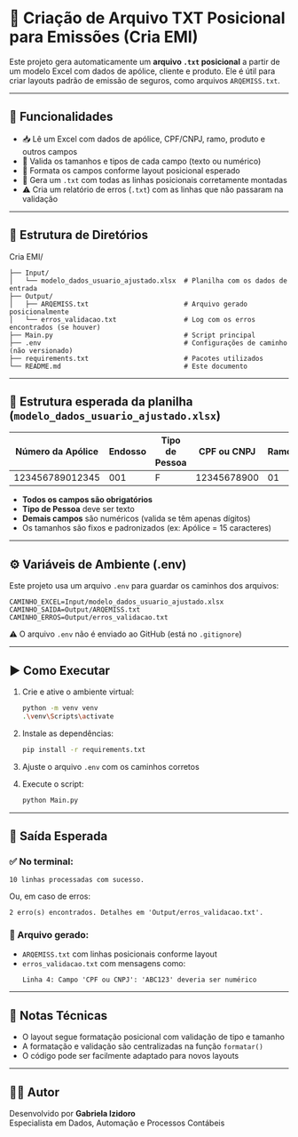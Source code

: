 
# 🧾 Criação de Arquivo TXT Posicional para Emissões (Cria EMI)

Este projeto gera automaticamente um **arquivo `.txt` posicional** a partir de um modelo Excel com dados de apólice, cliente e produto. Ele é útil para criar layouts padrão de emissão de seguros, como arquivos `ARQEMISS.txt`.

---

## 🚀 Funcionalidades

- 📥 Lê um Excel com dados de apólice, CPF/CNPJ, ramo, produto e outros campos
- 📏 Valida os tamanhos e tipos de cada campo (texto ou numérico)
- 🧠 Formata os campos conforme layout posicional esperado
- 🧾 Gera um `.txt` com todas as linhas posicionais corretamente montadas
- ⚠️ Cria um relatório de erros (`.txt`) com as linhas que não passaram na validação

---

## 📁 Estrutura de Diretórios

Cria EMI/

```
├── Input/
│   └── modelo_dados_usuario_ajustado.xlsx  # Planilha com os dados de entrada
├── Output/
│   ├── ARQEMISS.txt                        # Arquivo gerado posicionalmente
│   └── erros_validacao.txt                 # Log com os erros encontrados (se houver)
├── Main.py                                 # Script principal
├── .env                                    # Configurações de caminho (não versionado)
├── requirements.txt                        # Pacotes utilizados
└── README.md                               # Este documento
```

---

## 📑 Estrutura esperada da planilha (`modelo_dados_usuario_ajustado.xlsx`)

| Número da Apólice | Endosso | Tipo de Pessoa | CPF ou CNPJ | Ramo | Produto |
|-------------------|---------|----------------|-------------|------|---------|
| 123456789012345   | 001     | F              | 12345678900 | 01   | 0099    |

- **Todos os campos são obrigatórios**
- **Tipo de Pessoa** deve ser texto
- **Demais campos** são numéricos (valida se têm apenas dígitos)
- Os tamanhos são fixos e padronizados (ex: Apólice = 15 caracteres)

---

## ⚙️ Variáveis de Ambiente (.env)

Este projeto usa um arquivo `.env` para guardar os caminhos dos arquivos:

```
CAMINHO_EXCEL=Input/modelo_dados_usuario_ajustado.xlsx
CAMINHO_SAIDA=Output/ARQEMISS.txt
CAMINHO_ERROS=Output/erros_validacao.txt
```

⚠️ O arquivo `.env` não é enviado ao GitHub (está no `.gitignore`)

---

## ▶️ Como Executar

1. Crie e ative o ambiente virtual:
   ```bash
   python -m venv venv
   .\venv\Scripts\activate
   ```

2. Instale as dependências:
   ```bash
   pip install -r requirements.txt
   ```

3. Ajuste o arquivo `.env` com os caminhos corretos

4. Execute o script:
   ```bash
   python Main.py
   ```

---

## 📌 Saída Esperada

### ✅ No terminal:
```
10 linhas processadas com sucesso.
```
Ou, em caso de erros:
```
2 erro(s) encontrados. Detalhes em 'Output/erros_validacao.txt'.
```

### 📄 Arquivo gerado:
- `ARQEMISS.txt` com linhas posicionais conforme layout
- `erros_validacao.txt` com mensagens como:
  ```
  Linha 4: Campo 'CPF ou CNPJ': 'ABC123' deveria ser numérico
  ```

---

## 🧠 Notas Técnicas

- O layout segue formatação posicional com validação de tipo e tamanho
- A formatação e validação são centralizadas na função `formatar()`
- O código pode ser facilmente adaptado para novos layouts

---

## 👩‍💻 Autor

Desenvolvido por **Gabriela Izidoro**  
Especialista em Dados, Automação e Processos Contábeis

